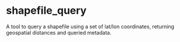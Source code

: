 # shapefile_query
A tool to query a shapefile using a set of lat/lon coordinates, returning geospatial distances and queried metadata.
